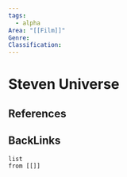 ```yaml
---
tags:
  - alpha
Area: "[[Film]]"
Genre:
Classification:
---
```

# Steven Universe



## References



## BackLinks

```dataview
list
from [[]]
```

